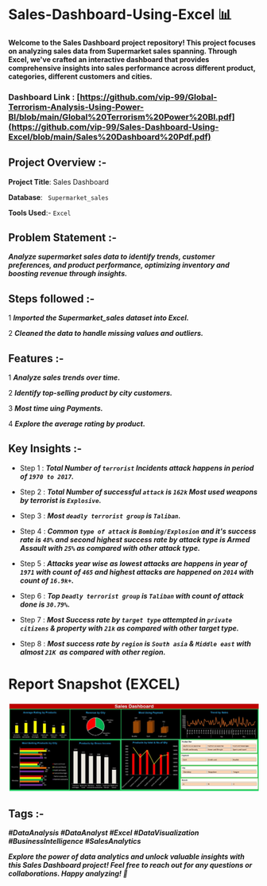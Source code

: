 # Sales-Dashboard-Using-Excel 📊




#### Welcome to the Sales Dashboard project repository! This project focuses on analyzing sales data from Supermarket sales spanning. Through Excel, we've crafted an interactive dashboard that provides comprehensive insights into sales performance across different product, categories, different customers and cities.



### Dashboard Link : [https://github.com/vip-99/Global-Terrorism-Analysis-Using-Power-BI/blob/main/Global%20Terrorism%20Power%20BI.pdf](https://github.com/vip-99/Sales-Dashboard-Using-Excel/blob/main/Sales%20Dashboard%20Pdf.pdf)


## Project Overview :-

**Project Title**: Sales Dashboard

**Database**: ` Supermarket_sales`

**Tools Used**:- ` Excel `





## Problem Statement :-
  ***Analyze supermarket sales data to identify trends, customer preferences, and product performance, optimizing inventory and boosting revenue through insights.***





## Steps followed :-
1 ***Imported the  Supermarket_sales dataset into Excel.***

2 ***Cleaned the data to handle missing values and outliers.***





## Features :-
1 ***Analyze sales trends over time.***

2 ***Identify top-selling product by city customers.***

3 ***Most time uing Payments.***

4 ***Explore the average rating by product.***






## Key Insights :-

- Step 1 : ***Total Number of `terrorist` Incidents attack happens in period of `1970 to 2017`.***


- Step 2 : ***Total Number of successful `attack` is `162k` Most used weapons by terrorist is `Explosive`.***


- Step 3 : ***Most `deadly terrorist group` is `Taliban`.***


- Step 4 : ***Common `type of attack` is `Bombing/Explosion` and it's success rate is `48%` and second highest success rate by attack type is Armed Assault with `25%` as compared with other attack type.***


- Step 5 : ***Attacks year wise as lowest attacks are happens in year of `1971` with count of `465` and highest attacks are happened on `2014` with count of `16.9k+`.***


- Step 6 : ***Top `Deadly terrorist group` is `Taliban` with count of attack done is `30.79%`.***


- Step 7 : ***Most Success rate by `target type` attempted in `private citizens` & property with `21k` as compared with other target type.***
  

- Step 8 : ***Most success rate by `region` is `South asia` & `Middle east` with almost `21K `as compared with other region.***




 
 # Report Snapshot (EXCEL)


![Dashboard Upload](https://raw.githubusercontent.com/vip-99/Sales-Dashboard-Using-Excel/main/Sales%20Dashboard.jpg)





## Tags :-

***#DataAnalysis #DataAnalyst #Excel #DataVisualization #BusinessIntelligence #SalesAnalytics***


***Explore the power of data analytics and unlock valuable insights with this Sales Dashboard project! Feel free to reach out for any questions or collaborations. Happy analyzing! 🚀***
